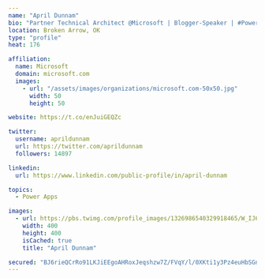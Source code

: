 ```yaml
---
name: "April Dunnam"
bio: "Partner Technical Architect @Microsoft | Blogger-Speaker | #PowerApps, #PowerAutomate, #Office365, #SharePoint | #WIT | #Karaoke Queen"
location: Broken Arrow, OK
type: "profile"
heat: 176

affiliation:
  name: Microsoft
  domain: microsoft.com
  images:
    - url: "/assets/images/organizations/microsoft.com-50x50.jpg"
      width: 50
      height: 50

website: https://t.co/enJuiGEQZc

twitter:
  username: aprildunnam
  url: https://twitter.com/aprildunnam
  followers: 14897

linkedin:
  url: https://www.linkedin.com/public-profile/in/april-dunnam

topics:
  - Power Apps

images:
  - url: https://pbs.twimg.com/profile_images/1326986540329918465/W_IJ6Ih2_400x400.jpg
    width: 400
    height: 400
    isCached: true
    title: "April Dunnam"

secured: "BJ6rieQCrRo91LKJiEEgoAHRoxJeqshzw7Z/FVqY/l/0XKti1y3Pz4euHbSGn6rxzJwCLWZCWhGtdtxuHcG1FN5WZF90ciaPXDaaT+rRmMwgtzRXT27HkTctNAJItkVzn/Xa2zQ9s7ApNXDvN9fbk2EGOqZI1Cxfx731sbjly00CXqpFU1XJmUr68Iv4dqHJUI5lqrGGQy1d5Ep4kslOJzyZbSefn/ykUo4FAt9zLkjv/tj1qcLOEqN1G9JnrguW1i9PAFaH2OF0JO6l2jbXABMceQl+9BbazSckhDzgeWF3XQoIqWwOO1wtLkqVmc50uB1l1e6XqRxE0VGRO4x3wmnuVTjk6u0r14fhR7jn4+qC3cAIPMNQS2xHl+Efig9FJNn00VRPyp6awS+7FzWtVVR45GuzCI76URQ5wTjIzIQ=;WMcw3OUyfQz9EQezv0R/7g=="
---
```


